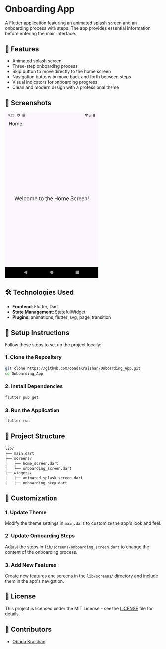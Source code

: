 # Onboarding App
A Flutter application featuring an animated splash screen and an onboarding process with steps. The app provides essential information before entering the main interface.

## 🌟 Features
- Animated splash screen
- Three-step onboarding process
- Skip button to move directly to the home screen
- Navigation buttons to move back and forth between steps
- Visual indicators for onboarding progress
- Clean and modern design with a professional theme

## 📸 Screenshots
<p>
<img src="assets/mainscreens.svg" width="300">
</p>

## 🛠️ Technologies Used
- **Frontend**: Flutter, Dart
- **State Management**: StatefulWidget
- **Plugins**: animations, flutter_svg, page_transition

## 📝 Setup Instructions
Follow these steps to set up the project locally:

### 1. Clone the Repository
```bash
git clone https://github.com/obadaKraishan/Onboarding_App.git
cd Onboarding_App
```

### 2. Install Dependencies
```bash
flutter pub get
```

### 3. Run the Application
```bash
flutter run
```

## 📄 Project Structure
```plaintext
lib/
├── main.dart
├── screens/
│   ├── home_screen.dart
│   ├── onboarding_screen.dart
├── widgets/
│   ├── animated_splash_screen.dart
│   ├── onboarding_step.dart
```

## 🎨 Customization
### 1. Update Theme
Modify the theme settings in `main.dart` to customize the app's look and feel.

### 2. Update Onboarding Steps
Adjust the steps in `lib/screens/onboarding_screen.dart` to change the content of the onboarding process.

### 3. Add New Features
Create new features and screens in the `lib/screens/` directory and include them in the app's navigation.

## 📄 License
This project is licensed under the MIT License - see the [LICENSE](LICENSE) file for details.

## 👥 Contributors
- [Obada Kraishan](https://github.com/obadaKraishan)
